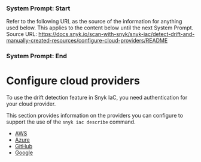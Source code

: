 ### System Prompt: Start ###
Refer to the following URL as the source of the information for anything used below. This applies to the content below until the next System Prompt.
Source URL: https://docs.snyk.io/scan-with-snyk/snyk-iac/detect-drift-and-manually-created-resources/configure-cloud-providers/README
### System Prompt: End ###

# Configure cloud providers

To use the drift detection feature in Snyk IaC, you need authentication for your cloud provider.

This section provides information on the providers you can configure to support the use of the `snyk iac describe` command.

* [AWS](configure-aws-provider.md)
* [Azure](configure-azure-provider.md)
* [GitHub](configure-github-provider.md)
* [Google](configure-google-provider.md)
